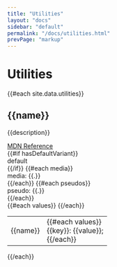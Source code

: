 ```yaml
---
title: "Utilities"
layout: "docs"
sidebar: "default"
permalink: "/docs/utilities.html"
prevPage: "markup"
---
```


# Utilities

<div class="">
    {{#each site.data.utilities}}
    <div class="mb-16">
        <a name="{{name}}" class=""></a>
        <h2 class="mb-3">{{name}}</h2>
        <div class="mb-2">{{description}}</div>
        <div class="mb-4 flex items-center gap-2">
            <a href="{{url}}" target="_blank" class="flex items-center gap-1 no-underline hover:underline text-gray-700 cursor-pointer">
                <div class="flex items-center text-base">
                    <svg width="1em" height="1em"><use xlink:href="/sprite.svg#external-link"></use></svg>
                </div>
                <div class="text-sm">MDN Reference</div>
            </a>
        </div>
        <div class="mb-4 flex gap-2 flex-wrap">
            {{#if hasDefaultVariant}}
            <div class="py-1 px-2 bg-gray-900 text-white text-xs rounded-lg">
                <span class="font-bold">default</span>
            </div>
            {{/if}}
            {{#each media}}
            <div class="py-1 px-2 bg-gray-700 text-white text-xs rounded-lg">
                <span>media: <span class="font-bold">{{.}}</span></span>
            </div>
            {{/each}}
            {{#each pseudos}}
            <div class="py-1 px-2 bg-gray-200 text-xs rounded-lg">
                <span>pseudo: <span class="font-bold">{{.}}</span></span>
            </div>
            {{/each}}
        </div>
        <div class="max-h-96 overflow-auto text-gray-500">
            <table class="w-full mt-0 mb-0">
                {{#each values}}
                <tr class="border-1 border-gray-200 text-xs">
                    <td class="p-4 font-mono bg-gray-100 text-blue-600">
                        <span>{{name}}</span>
                    </td>
                    <td class="p-4 font-mono text-gray-800">
                        {{#each values}}
                        <div class="mb-1">
                            <span class="text-indigo-700">{{key}}</span>: {{value}};
                        </div>
                        {{/each}}
                    </td>
                </tr>
                {{/each}}
            </table>
        </div>
    </div>
    {{/each}}
</div>
